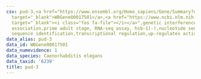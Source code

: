 ```yaml
---
csv: pud-3,<a href="https://www.ensembl.org/Homo_sapiens/Gene/Summary?db=core;g=WBGene00017501"
  target="_blank">WBGene00017501</a>,<a href="https://www.ncbi.nlm.nih.gov/pubmed/30894454"
  target="_blank"><i class="fas fa-file"></i></a>",genetic interference,functional
  association,prime adult stage, RNA-seq assay, hsb-1(-),nucleotide sequence identification,nucleotide
  sequence identification,transcriptional regulation,up-regulates activity
data_alias: pud-3
data_id: WBGene00017501
data_numevidence: 1
data_species: Caenorhabditis elegans
data_taxid: '6239'
title: pud-3
---
```

